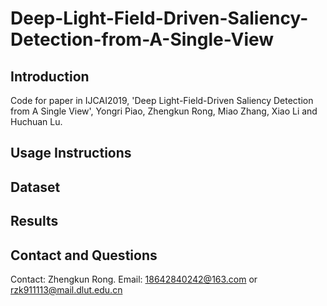 # Deep-Light-Field-Driven-Saliency-Detection-from-A-Single-View
## Introduction
Code for paper in IJCAI2019, 'Deep Light-Field-Driven Saliency Detection from A Single View', Yongri Piao, Zhengkun Rong, Miao Zhang, Xiao Li and Huchuan Lu.


## Usage Instructions
## Dataset
## Results
## Contact and Questions
Contact: Zhengkun Rong. Email: 18642840242@163.com or rzk911113@mail.dlut.edu.cn
